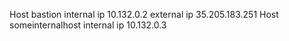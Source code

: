 Host bastion internal ip 10.132.0.2 external ip 35.205.183.251 
Host someinternalhost	internal ip 10.132.0.3
